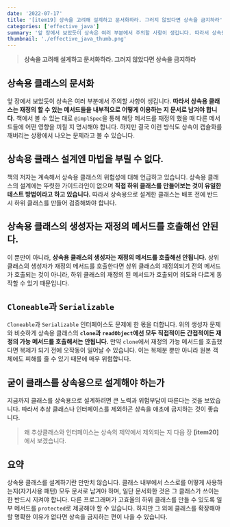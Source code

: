 ```yaml
---
date: '2022-07-17'
title: '[item19] 상속을 고려해 설계하고 문서화하라. 그러지 않았다면 상속을 금지하라'
categories: ['effective_java']
summary: '앞 장에서 보았듯이 상속은 여러 부분에서 주의할 사항이 생깁니다. 따라서 상속용 클래스는 재정의 할 수 있는 메서드들을 내부적으로 어떻게 이용하는 지 문서로 남겨야 합니다.'
thumbnail: './effective_java_thumb.png'
---
```


> **상속을 고려해 설계하고 문서화하라. 그러지 않았다면 상속을 금지하라**

## 상속용 클래스의 문서화
앞 장에서 보았듯이 상속은 여러 부분에서 주의할 사항이 생깁니다. **따라서 상속용 클래스는 재정의 할 수 있는 메서드들을 내부적으로 어떻게 이용하는 지 문서로 남겨야 합니다.** 책에서 볼 수 있는 대로 `@implSpec`을 통해 해당 메서드를 재정의 했을 때 다른 메서드들에 어떤 영향을 끼칠 지 명시해야 합니다. 하지만 결국 이런 방식도 상속이 캡슐화를 깨버리는 상황에서 나오는 문제라고 볼 수 있습니다.

## 상속용 클래스 설계엔 마법을 부릴 수 없다.
책의 저자는 계속해서 상속용 클래스의 위험성에 대해 언급하고 있습니다. 상속용 클래스의 설계에는 뚜렷한 가이드라인이 없으며 **직접 하위 클래스를 만들어보는 것이 유일한 테스트 방법이라고 하고 있습니다.** 따라서 상속용으로 설계한 클래스는 배포 전에 반드시 하위 클래스를 만들어 검증해봐야 합니다.

## 상속용 클래스의 생성자는 재정의 메서드를 호출해선 안된다.
이 뿐만이 아니라, **상속용 클래스의 생성자는 재정의 메서드를 호출해선 안됩니다.** 상위 클래스의 생성자가 재정의 메서드를 호출한다면 상위 클래스의 재정의되기 전의 메서드가 호출되는 것이 아니라, 하위 클래스의 재정의 된 메서드가 호출되어 의도와 다르게 동작할 수 있기 때문입니다.

## `Cloneable`과 `Serializable`
`Cloneable`과 `Serializable` 인터페이스도 문제에 한 몫을 더합니다. 위의 생성자 문제와 비슷하게 상속용 클래스의 **`clone`과 `readObject`에선 모두 직접적이든 간접적이든 재정의 가능 메서드를 호출해서는 안됩니다.** 만약 `clone`에서 재정의 가능 메서드를 호출했다면 복제가 되기 전에 오작동이 일어날 수 있습니다. 이는 복제분 뿐만 아니라 원본 객체에도 피해를 줄 수 있기 때문에 매우 위험합니다.

## 굳이 클래스를 상속용으로 설계해야 하는가
지금까지 클래스를 상속용으로 설계하려면 큰 노력과 위험부담이 따른다는 것을 보았습니다. 따라서 추상 클래스나 인터페이스를 제외하곤 상속을 애초에 금지하는 것이 좋습니다.

> 왜 추상클래스와 인터페이스는 상속의 제약에서 제외되는 지 다음 장 **[item20]** 에서 보겠습니다.

## 요약
상속용 클래스를 설계하기란 만만치 않습니다. 클래스 내부에서 스스로를 어떻게 사용하는지(자기사용 패턴) 모두 문서로 남겨야 하며, 일단 문서화한 것은 그 클래스가 쓰이는 한 반드시 지켜야 합니다. 다른 프로그래머가 고효율의 하위 클래스를 만들 수 있도록 일부 메서드를 `protected`로 제공해야 할 수 있습니다. 하지만 그 외에 클래스를 확장해야 할 명확한 이유가 없다면 상속을 금지하는 편이 나을 수 있습니다.